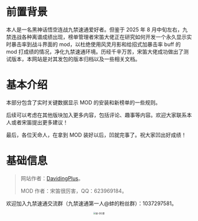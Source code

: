 # 前置背景

本人是一名黑神话悟空连战九禁速通爱好者。但鉴于 2025 年 8 月中旬左右，九禁连战各种离谱成绩出现，榜单管理者宋笛大佬正在研究如何开发一个永久显示实时暴击率到战斗界面的 mod，以杜绝使用风灵月影和给招式加暴击率 buff 的 mod 打成绩的情况，净化九禁速通环境。历经千辛万苦，宋笛大佬成功做出了测试版本，本网站是对其发包的版本归档以及一些相关文档。

# 基本介绍

本部分包含了实时关键数据显示 MOD 的安装和新榜单的一些规则。

后续可以考虑在其他版块加入更多内容，包括评论、趣事等内容。欢迎大家联系本人或者宋笛提出更多建议！

最后，各位天命人，在拿到 MOD 装好以后，凹就完事了。祝大家凹出好成绩！

# 基础信息

> 网站作者：[DavidingPlus](https://davidingplus.cn)。
>
> MOD 作者：宋笛很厉害，QQ：623969184。

欢迎加入九禁速通交流群（九禁速通第一人@蚌的粉丝群）：1037297581。

<center><img src="https://image.davidingplus.cn/images/2025/08/27/蚌-QQ%20群.jpg" alt="蚌-QQ 群" style="zoom:40%;" /></center>

